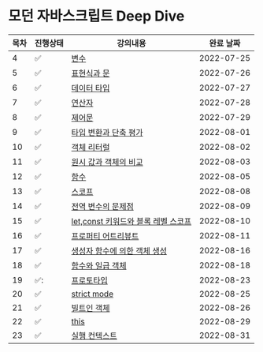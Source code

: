 # 모던 자바스크립트 Deep Dive



|목차|진행상태|강의내용|완료 날짜|
| ------- | ------- | ------- | ------- |
|4| :white_check_mark:   | [변수](변수.md) | 2022-07-25 |
|5| :white_check_mark: | [표현식과 문](표현식과-문.md) | 2022-07-26 |
|6| :white_check_mark: | [데이터 타입](데이터-타입.md) | 2022-07-27 |
|7| :white_check_mark: | [연산자](연산자.md) | 2022-07-28 |
|8| :white_check_mark: | [제어문](제어문.md) | 2022-07-29 |
|9| :white_check_mark: | [타입 변환과 단축 평가](타입-변환과-단축-평가.md) | 2022-08-01 |
|10| :white_check_mark: | [객체 리터럴](객체-리터럴.md) | 2022-08-02 |
|11| :white_check_mark: | [원시 값과 객체의 비교](원시-값과-객체의-비교.md) | 2022-08-03 |
|12| :white_check_mark: | [함수](함수.md) | 2022-08-05 |
|13| :white_check_mark: | [스코프](스코프.md) | 2022-08-08 |
|14| :white_check_mark: | [전역 변수의 문제점](전역-변수의-문제점.md) | 2022-08-09 |
|15| :white_check_mark: | [let,const 키워드와 블록 레벨 스코프](let-const-키워드와-블록-레벨-스코프.md) | 2022-08-10 |
|16| :white_check_mark: | [프로퍼티 어트리뷰트](프로퍼티-어트리뷰트.md) | 2022-08-11 |
|17| :white_check_mark: | [생성자 함수에 의한 객체 생성](생성자-함수에-의한-객체-생성.md) | 2022-08-16 |
|18| :white_check_mark: | [함수와 일급 객체](함수와-일급-객체.md) | 2022-08-18 |
|19| :white_check_mark:: | [프로토타입](프로토타입.md) | 2022-08-23 |
|20| :white_check_mark: | [strict mode](strict-mode.md) | 2022-08-25 |
|21| :white_check_mark: | [빌트인 객체](빌트인-객체.md) | 2022-08-26 |
|22| :white_check_mark: | [this](this.md) | 2022-08-29 |
|23| :white_check_mark: | [실행 컨텍스트](실행-컨텍스트.md) | 2022-08-31 |
